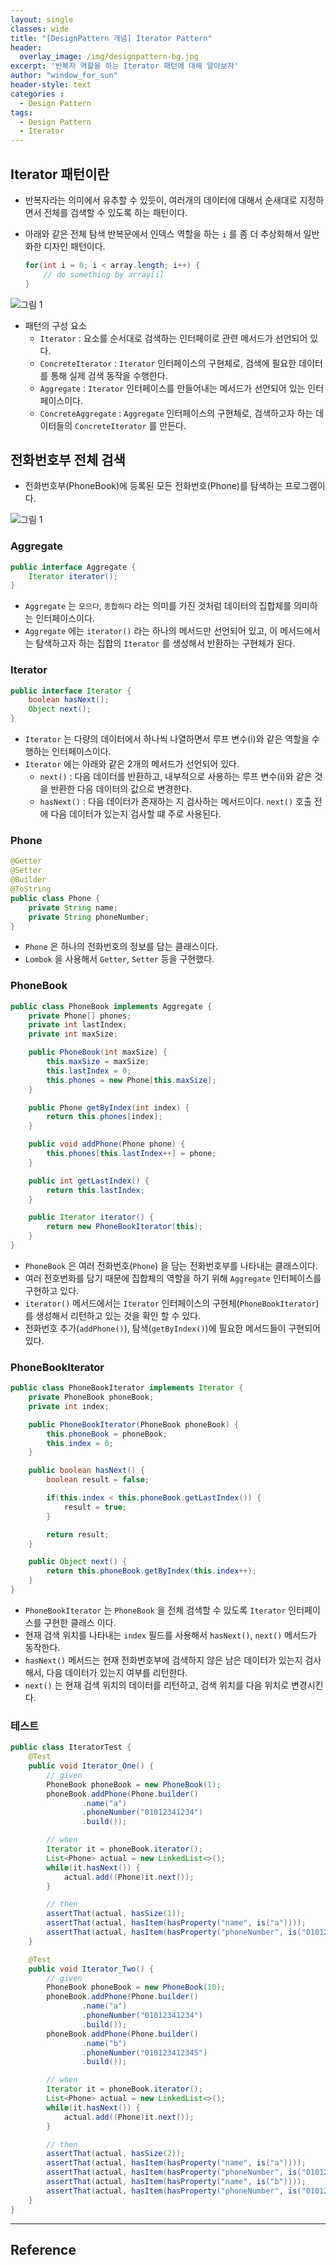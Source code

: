 ```yaml
--- 
layout: single
classes: wide
title: "[DesignPattern 개념] Iterator Pattern"
header:
  overlay_image: /img/designpattern-bg.jpg
excerpt: '반복자 역할을 하는 Iterator 패턴에 대해 알아보자'
author: "window_for_sun"
header-style: text
categories :
  - Design Pattern
tags:
  - Design Pattern
  - Iterator
---  
```


## Iterator 패턴이란
- 반복자라는 의미에서 유추할 수 있듯이, 여러개의 데이터에 대해서 순새대로 지정하면서 전체를 검색할 수 있도록 하는 패턴이다.
- 아래와 같은 전체 탐색 반복문에서 인덱스 역할을 하는 `i` 를 좀 더 추상화해서 일반화한 디자인 패턴이다.

	```java
	for(int i = 0; i < array.length; i++) {
		// do something by array[i]
	}
	```  


![그림 1]({{site.baseurl}}/img/designpattern/2/concept_iterator_1.png)

- 패턴의 구성 요소
	- `Iterator` : 요소를 순서대로 검색하는 인터페이로 관련 메서드가 선언되어 있다.
	- `ConcreteIterator` : `Iterator` 인터페이스의 구현체로, 검색에 필요한 데이터를 통해 실제 검색 동작을 수행한다.
	- `Aggregate` : `Iterator` 인터페이스를 만들어내는 메서드가 선언되어 있는 인터페이스이다.
	- `ConcreteAggregate` : `Aggregate` 인터페이스의 구현체로, 검색하고자 하는 데이터들의 `ConcreteIterator` 를 만든다.

## 전화번호부 전체 검색
- 전화번호부(PhoneBook)에 등록된 모든 전화번호(Phone)를 탐색하는 프로그램이다.


![그림 1]({{site.baseurl}}/img/designpattern/2/concept_iterator_2.png)

### Aggregate

```java
public interface Aggregate {
    Iterator iterator();
}
```  

- `Aggregate` 는 `모으다`, `종합하다` 라는 의미를 가진 것처럼 데이터의 집합체를 의미하는 인터페이스이다.
- `Aggregate` 에는 `iterator()` 라는 하나의 메서드만 선언되어 있고, 이 메서드에서는 탐색하고자 하는 집합의 `Iterator` 를 생성해서 반환하는 구현체가 된다.


### Iterator

```java
public interface Iterator {
    boolean hasNext();
    Object next();
}
```  

- `Iterator` 는 다량의 데이터에서 하나씩 나열하면서 루프 변수(i)와 같은 역할을 수행하는 인터페이스이다.
- `Iterator` 에는 아래와 같은 2개의 메서드가 선언되어 있다.
	- `next()` : 다음 데이터를 반환하고, 내부적으로 사용하는 루프 변수(i)와 같은 것을 반환한 다음 데이터의 값으로 변경한다.
	- `hasNext()` : 다음 데이터가 존재하는 지 검사하는 메서드이다. `next()` 호출 전에 다음 데이터가 있는지 검사할 떄 주로 사용된다.

### Phone

```java
@Getter
@Setter
@Builder
@ToString
public class Phone {
    private String name;
    private String phoneNumber;
}
```  

- `Phone` 은 하나의 전화번호의 정보를 담는 클래스이다.
- `Lombok` 을 사용해서 `Getter`, `Setter` 등을 구현했다.

### PhoneBook

```java
public class PhoneBook implements Aggregate {
    private Phone[] phones;
    private int lastIndex;
    private int maxSize;

    public PhoneBook(int maxSize) {
        this.maxSize = maxSize;
        this.lastIndex = 0;
        this.phones = new Phone[this.maxSize];
    }

    public Phone getByIndex(int index) {
        return this.phones[index];
    }

    public void addPhone(Phone phone) {
        this.phones[this.lastIndex++] = phone;
    }

    public int getLastIndex() {
        return this.lastIndex;
    }

    public Iterator iterator() {
        return new PhoneBookIterator(this);
    }
}
```  

- `PhoneBook` 은 여러 전화번호(`Phone`) 을 담는 전화번호부를 나타내는 클래스이다.
- 여러 전호번화를 담기 때문에 집합체의 역할을 하기 위해 `Aggregate` 인터페이스를 구현하고 있다.
- `iterator()` 메서드에서는 `Iterator` 인터페이스의 구현체(`PhoneBookIterator`)를 생성해서 리턴하고 있는 것을 확인 할 수 있다.
- 전화번호 추가(`addPhone()`), 탐색(`getByIndex()`)에 필요한 메서드들이 구현되어 있다.

### PhoneBookIterator

```java
public class PhoneBookIterator implements Iterator {
    private PhoneBook phoneBook;
    private int index;

    public PhoneBookIterator(PhoneBook phoneBook) {
        this.phoneBook = phoneBook;
        this.index = 0;
    }

    public boolean hasNext() {
        boolean result = false;

        if(this.index < this.phoneBook.getLastIndex()) {
            result = true;
        }

        return result;
    }

    public Object next() {
        return this.phoneBook.getByIndex(this.index++);
    }
}
```  

- `PhoneBookIterator` 는 `PhoneBook` 을 전체 검색할 수 있도록 `Iterator` 인터페이스를 구현한 클래스 이다.
- 현재 검색 위치를 나타내는 `index` 필드를 사용해서 `hasNext()`, `next()` 메서드가 동작한다.
- `hasNext()` 메서드는 현재 전화번호부에 검색하지 않은 남은 데이터가 있는지 검사해서, 다음 데이터가 있는지 여부를 리턴한다.
- `next()` 는 현재 검색 위치의 데이터를 리턴하고, 검색 위치를 다음 위치로 변경시킨다.

### 테스트

```java
public class IteratorTest {
    @Test
    public void Iterator_One() {
        // given
        PhoneBook phoneBook = new PhoneBook(1);
        phoneBook.addPhone(Phone.builder()
                .name("a")
                .phoneNumber("01012341234")
                .build());

        // when
        Iterator it = phoneBook.iterator();
        List<Phone> actual = new LinkedList<>();
        while(it.hasNext()) {
            actual.add((Phone)it.next());
        }

        // then
        assertThat(actual, hasSize(1));
        assertThat(actual, hasItem(hasProperty("name", is("a"))));
        assertThat(actual, hasItem(hasProperty("phoneNumber", is("01012341234"))));
    }

    @Test
    public void Iterator_Two() {
        // given
        PhoneBook phoneBook = new PhoneBook(10);
        phoneBook.addPhone(Phone.builder()
                .name("a")
                .phoneNumber("01012341234")
                .build());
        phoneBook.addPhone(Phone.builder()
                .name("b")
                .phoneNumber("010123412345")
                .build());

        // when
        Iterator it = phoneBook.iterator();
        List<Phone> actual = new LinkedList<>();
        while(it.hasNext()) {
            actual.add((Phone)it.next());
        }

        // then
        assertThat(actual, hasSize(2));
        assertThat(actual, hasItem(hasProperty("name", is("a"))));
        assertThat(actual, hasItem(hasProperty("phoneNumber", is("01012341234"))));
        assertThat(actual, hasItem(hasProperty("name", is("b"))));
        assertThat(actual, hasItem(hasProperty("phoneNumber", is("010123412345"))));
    }
}
```  

---
## Reference
